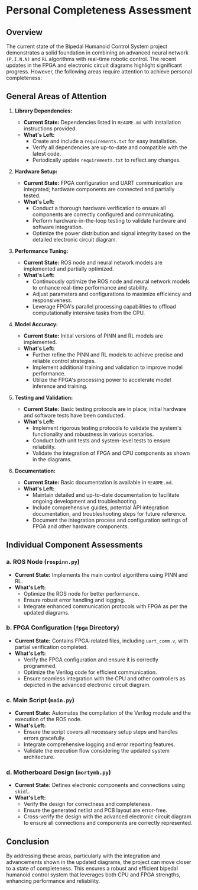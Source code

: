 # Personal Completeness Assessment

## Overview

The current state of the Bipedal Humanoid Control System project demonstrates a solid foundation in combining an advanced neural network `(P.I.N.N)` and `RL` algorithms with real-time robotic control. The recent updates in the FPGA and electronic circuit diagrams highlight significant progress. However, the following areas require attention to achieve personal completeness:

## General Areas of Attention

1. **Library Dependencies:**
   - **Current State:** Dependencies listed in `README.md` with installation instructions provided.
   - **What's Left:**
     - Create and include a `requirements.txt` for easy installation.
     - Verify all dependencies are up-to-date and compatible with the latest code.
     - Periodically update `requirements.txt` to reflect any changes.

2. **Hardware Setup:**
   - **Current State:** FPGA configuration and UART communication are integrated; hardware components are connected and partially tested.
   - **What's Left:**
     - Conduct a thorough hardware verification to ensure all components are correctly configured and communicating.
     - Perform hardware-in-the-loop testing to validate hardware and software integration.
     - Optimize the power distribution and signal integrity based on the detailed electronic circuit diagram.

3. **Performance Tuning:**
   - **Current State:** ROS node and neural network models are implemented and partially optimized.
   - **What's Left:**
     - Continuously optimize the ROS node and neural network models to enhance real-time performance and stability.
     - Adjust parameters and configurations to maximize efficiency and responsiveness.
     - Leverage FPGA's parallel processing capabilities to offload computationally intensive tasks from the CPU.

4. **Model Accuracy:**
   - **Current State:** Initial versions of PINN and RL models are implemented.
   - **What's Left:**
     - Further refine the PINN and RL models to achieve precise and reliable control strategies.
     - Implement additional training and validation to improve model performance.
     - Utilize the FPGA's processing power to accelerate model inference and training.

5. **Testing and Validation:**
   - **Current State:** Basic testing protocols are in place; initial hardware and software tests have been conducted.
   - **What's Left:**
     - Implement rigorous testing protocols to validate the system's functionality and robustness in various scenarios.
     - Conduct both unit tests and system-level tests to ensure reliability.
     - Validate the integration of FPGA and CPU components as shown in the diagrams.

6. **Documentation:**
   - **Current State:** Basic documentation is available in `README.md`.
   - **What's Left:**
     - Maintain detailed and up-to-date documentation to facilitate ongoing development and troubleshooting.
     - Include comprehensive guides, potential API integration documentation, and troubleshooting steps for future reference.
     - Document the integration process and configuration settings of FPGA and other hardware components.

## Individual Component Assessments

### a. ROS Node (`rospinn.py`)
   - **Current State:** Implements the main control algorithms using PINN and RL.
   - **What's Left:**
     - Optimize the ROS node for better performance.
     - Ensure robust error handling and logging.
     - Integrate enhanced communication protocols with FPGA as per the updated diagrams.

### b. FPGA Configuration (`fpga` Directory)
   - **Current State:** Contains FPGA-related files, including `uart_comm.v`, with partial verification completed.
   - **What's Left:**
     - Verify the FPGA configuration and ensure it is correctly programmed.
     - Optimize the Verilog code for efficient communication.
     - Ensure seamless integration with the CPU and other controllers as depicted in the advanced electronic circuit diagram.

### c. Main Script (`main.py`)
   - **Current State:** Automates the compilation of the Verilog module and the execution of the ROS node.
   - **What's Left:**
     - Ensure the script covers all necessary setup steps and handles errors gracefully.
     - Integrate comprehensive logging and error reporting features.
     - Validate the execution flow considering the updated system architecture.

### d. Motherboard Design (`mortymb.py`)
   - **Current State:** Defines electronic components and connections using `skidl`.
   - **What's Left:**
     - Verify the design for correctness and completeness.
     - Ensure the generated netlist and PCB layout are error-free.
     - Cross-verify the design with the advanced electronic circuit diagram to ensure all connections and components are correctly represented.

## Conclusion

By addressing these areas, particularly with the integration and advancements shown in the updated diagrams, the project can move closer to a state of completeness. This ensures a robust and efficient bipedal humanoid control system that leverages both CPU and FPGA strengths, enhancing performance and reliability.